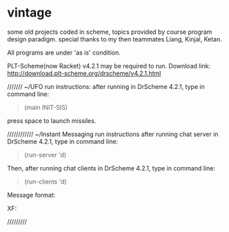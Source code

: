 # vintage
some old projects coded in scheme, topics provided by course program design paradigm.
special thanks to my then teammates Liang, Kinjal, Ketan.

All programs are under 'as is' condition. 


PLT-Scheme(now Racket) v4.2.1 may be required to run. 
Download link: http://download.plt-scheme.org/drscheme/v4.2.1.html

///////
~/UFO run instructions:
after running in DrScheme 4.2.1, 
type in command line:
> (main INIT-SIS)

press space to launch missiles.

////////////
~/Instant Messaging run instructions 
after running chat server in DrScheme 4.2.1, 
type in command line:
> (run-server 'd)

Then, after running chat clients in DrScheme 4.2.1, 
type in command line:
> (run-clients 'd)

Message format:

XF:


/////////